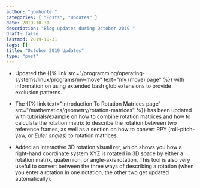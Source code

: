 ```yaml
---
author: "gbmhunter"
categories: [ "Posts", "Updates" ]
date: 2019-10-31
description: "Blog updates during October 2019."
draft: false
lastmod: 2019-10-31
tags: []
title: "October 2019 Updates"
type: "post"
---
```


* Updated the {{% link src="/programming/operating-systems/linux/programs/mv-move" text="mv (move) page" %}} with information on using extended bash glob extensions to provide exclusion patterns.

* The {{% link text="Introduction To Rotation Matrices page" src="/mathematics/geometry/rotation-matrices" %}} has been updated with tutorials/example on how to combine rotation matrices and how to calculate the rotation matrix to describe the rotation between two reference frames, as well as a section on how to convert RPY (roll-pitch-yaw, or _Euler angles_) to rotation matrices.

* Added an interactive 3D rotation visualizer, which shows you how a right-hand coordinate system XYZ is rotated in 3D space by either a rotation matrix, quaternion, or angle-axis rotation. This tool is also very useful to convert between the three ways of describing a rotation (when you enter a rotation in one notation, the other two get updated automatically).